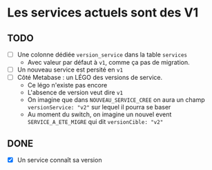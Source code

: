 # Les services actuels sont des V1

## TODO

- [ ] Une colonne dédiée `version_service` dans la table `services`
  - Avec valeur par défaut à `v1`, comme ça pas de migration.
- [ ] Un nouveau service est persité en `v1`
- [ ] Côté Metabase : un LÉGO des versions de service.
  - Ce légo n'existe pas encore
  - L'absence de version veut dire `v1`
  - On imagine que dans `NOUVEAU_SERVICE_CREE` on aura un champ `versionService: "v2"` sur lequel il pourra se baser
  - Au moment du switch, on imagine un nouvel event `SERVICE_A_ETE_MIGRE` qui dit `versionCible: "v2"`

## DONE

- [x] Un service connaît sa version
